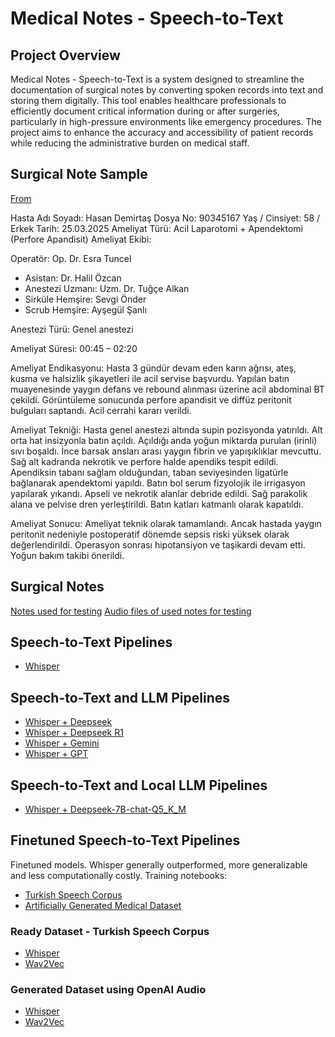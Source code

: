 # Medical Notes - Speech-to-Text

## Project Overview
Medical Notes - Speech-to-Text is a system designed to streamline the documentation of surgical notes by converting spoken records into text and storing them digitally. This tool enables healthcare professionals to efficiently document critical information during or after surgeries, particularly in high-pressure environments like emergency procedures. The project aims to enhance the accuracy and accessibility of patient records while reducing the administrative burden on medical staff.

## Surgical Note Sample
[From](test/test_text_data/test_medikal_apandisit.txt)

Hasta Adı Soyadı: Hasan Demirtaş
Dosya No: 90345167
Yaş / Cinsiyet: 58 / Erkek
Tarih: 25.03.2025
Ameliyat Türü: Acil Laparotomi + Apendektomi (Perfore Apandisit)
Ameliyat Ekibi:

Operatör: Op. Dr. Esra Tuncel
* Asistan: Dr. Halil Özcan
* Anestezi Uzmanı: Uzm. Dr. Tuğçe Alkan
* Sirküle Hemşire: Sevgi Önder
* Scrub Hemşire: Ayşegül Şanlı

Anestezi Türü: Genel anestezi

Ameliyat Süresi: 00:45 – 02:20

Ameliyat Endikasyonu:
Hasta 3 gündür devam eden karın ağrısı, ateş, kusma ve halsizlik şikayetleri ile acil servise başvurdu. Yapılan batın muayenesinde yaygın defans ve rebound alınması üzerine acil abdominal BT çekildi. Görüntüleme sonucunda perfore apandisit ve diffüz peritonit bulguları saptandı. Acil cerrahi kararı verildi.

Ameliyat Tekniği:
Hasta genel anestezi altında supin pozisyonda yatırıldı. Alt orta hat insizyonla batın açıldı. Açıldığı anda yoğun miktarda purulan (irinli) sıvı boşaldı. İnce barsak ansları arası yaygın fibrin ve yapışıklıklar mevcuttu. Sağ alt kadranda nekrotik ve perfore halde apendiks tespit edildi. Apendiksin tabanı sağlam olduğundan, taban seviyesinden ligatürle bağlanarak apendektomi yapıldı.
Batın bol serum fizyolojik ile irrigasyon yapılarak yıkandı. Apseli ve nekrotik alanlar debride edildi. Sağ parakolik alana ve pelvise dren yerleştirildi. Batın katları katmanlı olarak kapatıldı.

Ameliyat Sonucu:
Ameliyat teknik olarak tamamlandı. Ancak hastada yaygın peritonit nedeniyle postoperatif dönemde sepsis riski yüksek olarak değerlendirildi. Operasyon sonrası hipotansiyon ve taşikardi devam etti. Yoğun bakım takibi önerildi.

## Surgical Notes
[Notes used for testing](test/test_text_data)
[Audio files of used notes for testing](test/test_voice_data)

## Speech-to-Text Pipelines
- [Whisper](results/whisper)

## Speech-to-Text and LLM Pipelines
- [Whisper + Deepseek](results/whisper_deepseek)
- [Whisper + Deepseek R1](results/whisper_deepseek_r1)
- [Whisper + Gemini](results/whisper_gemini)
- [Whisper + GPT](results/whisper_gpt)

## Speech-to-Text and Local LLM Pipelines
- [Whisper + Deepseek-7B-chat-Q5_K_M](speech/agent/deepseek_model.py)

## Finetuned Speech-to-Text Pipelines
Finetuned models. Whisper generally outperformed, more generalizable and less computationally costly.
Training notebooks:
* [Turkish Speech Corpus](train/artificially-generated-medical-notebooks)
* [Artificially Generated Medical Dataset](train/artificially-generated-medical-notebooks)

### Ready Dataset - Turkish Speech Corpus
- [Whisper](models/trained/results/turkish-seech-corpus-whisper)
- [Wav2Vec](models/trained/results/turkish-speech-corpus-wav2vec)
### Generated Dataset using OpenAI Audio
- [Whisper](models/trained/results/generated-med-whisper)
- [Wav2Vec](models/trained/results/generated-med-wav2vec)